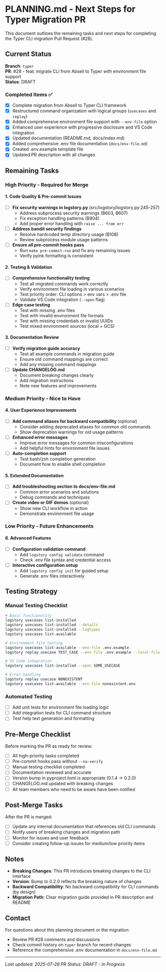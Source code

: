# PLANNING.md - Next Steps for Typer Migration PR

This document outlines the remaining tasks and next steps for completing the Typer CLI migration Pull Request (#28).

## Current Status

**Branch**: `typer`  
**PR**: #28 - feat: migrate CLI from Abseil to Typer with environment file support  
**Status**: DRAFT  

### Completed Items ✅

- [x] Complete migration from Abseil to Typer CLI framework
- [x] Restructured command organization with logical groups (`usecases` and `replay`)
- [x] Added comprehensive environment file support with `--env-file` option
- [x] Enhanced user experience with progressive disclosure and VS Code integration
- [x] Updated documentation (README.md, docs/index.md)
- [x] Added comprehensive .env file documentation (`docs/env-file.md`)
- [x] Created .env.example template file
- [x] Updated PR description with all changes

## Remaining Tasks

### High Priority - Required for Merge

#### 1. Code Quality & Pre-commit Issues
- [ ] **Fix security warnings in logstory.py** (src/logstory/logstory.py:245-257)
  - Address subprocess security warnings (B603, B607)
  - Fix exception handling patterns (B904)
  - Add proper error handling with `raise ... from err`
- [ ] **Address bandit security findings**
  - Resolve hardcoded temp directory usage (B108)
  - Review subprocess module usage patterns
- [ ] **Ensure all pre-commit hooks pass**
  - Run `make pre-commit-run` and fix any remaining issues
  - Verify pyink formatting is consistent

#### 2. Testing & Validation
- [ ] **Comprehensive functionality testing**
  - Test all migrated commands work correctly
  - Verify environment file loading in various scenarios
  - Test priority order: CLI options > env vars > .env file
  - Validate VS Code integration (`--open` flag)
- [ ] **Edge case testing**
  - Test with missing .env files
  - Test with invalid environment file formats
  - Test with missing credentials or invalid UUIDs
  - Test mixed environment sources (local + GCS)

#### 3. Documentation Review
- [ ] **Verify migration guide accuracy**
  - Test all example commands in migration guide
  - Ensure old command mappings are correct
  - Add any missing command mappings
- [ ] **Update CHANGELOG.md**
  - Document breaking changes clearly
  - Add migration instructions
  - Note new features and improvements

### Medium Priority - Nice to Have

#### 4. User Experience Improvements
- [ ] **Add command aliases for backward compatibility** (optional)
  - Consider adding deprecated aliases for common old commands
  - Show deprecation warnings for old usage patterns
- [ ] **Enhanced error messages**
  - Improve error messages for common misconfigurations
  - Add helpful hints for environment file issues
- [ ] **Auto-completion support**
  - Test bash/zsh completion generation
  - Document how to enable shell completion

#### 5. Extended Documentation
- [ ] **Add troubleshooting section to docs/env-file.md**
  - Common error scenarios and solutions
  - Debug commands and techniques
- [ ] **Create video or GIF demos** (optional)
  - Show new CLI workflow in action
  - Demonstrate environment file usage

### Low Priority - Future Enhancements

#### 6. Advanced Features
- [ ] **Configuration validation command**
  - Add `logstory config validate` command
  - Check .env file syntax and credential access
- [ ] **Interactive configuration setup**
  - Add `logstory config init` for guided setup
  - Generate .env files interactively

## Testing Strategy

### Manual Testing Checklist
```bash
# Basic functionality
logstory usecases list-installed
logstory usecases list-installed --details
logstory usecases list-installed --logtypes
logstory usecases list-available

# Environment file testing
logstory usecases list-available --env-file .env.example
logstory replay usecase TEST_CASE --env-file .env.example --local-file-output

# VS Code integration
logstory usecases list-installed --open SOME_USECASE

# Error handling
logstory replay usecase NONEXISTENT
logstory usecases list-available --env-file nonexistent.env
```

### Automated Testing
- [ ] Add unit tests for environment file loading logic
- [ ] Add integration tests for CLI command structure
- [ ] Test help text generation and formatting

## Pre-Merge Checklist

Before marking the PR as ready for review:

- [ ] All high-priority tasks completed
- [ ] Pre-commit hooks pass without `--no-verify`
- [ ] Manual testing checklist completed
- [ ] Documentation reviewed and accurate
- [ ] Version bump in pyproject.toml is appropriate (0.1.4 → 0.2.0)
- [ ] CHANGELOG.md updated with breaking changes
- [ ] All team members who need to be aware have been notified

## Post-Merge Tasks

After the PR is merged:

- [ ] Update any internal documentation that references old CLI commands
- [ ] Notify users of breaking changes and migration path
- [ ] Monitor for issues and user feedback
- [ ] Consider creating follow-up issues for medium/low priority items

## Notes

- **Breaking Changes**: This PR introduces breaking changes to the CLI interface
- **Version**: Bump to 0.2.0 reflects the breaking nature of changes
- **Backward Compatibility**: No backward compatibility for CLI commands (by design)
- **Migration Path**: Clear migration guide provided in PR description and README

## Contact

For questions about this planning document or the migration:
- Review PR #28 comments and discussions
- Check commit history on `typer` branch for recent changes
- Reference the comprehensive .env documentation in `docs/env-file.md`

---

*Last updated: 2025-07-28*
*PR Status: DRAFT - In Progress*